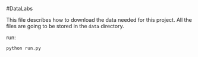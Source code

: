 #DataLabs

This file describes how to download the data needed  for this project. 
All the files are going to be stored in the `data` directory.

run:
```sh
python run.py
```